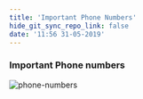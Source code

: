 ```yaml
---
title: 'Important Phone Numbers'
hide_git_sync_repo_link: false
date: '11:56 31-05-2019'
---
```


### Important Phone numbers

![phone-numbers]

[phone-numbers]: https://files.hoppel.us/arborvista/government/IMPORTANT-NUMBERS-from-WARREN-RESIDENT-GUIDE.jpg
